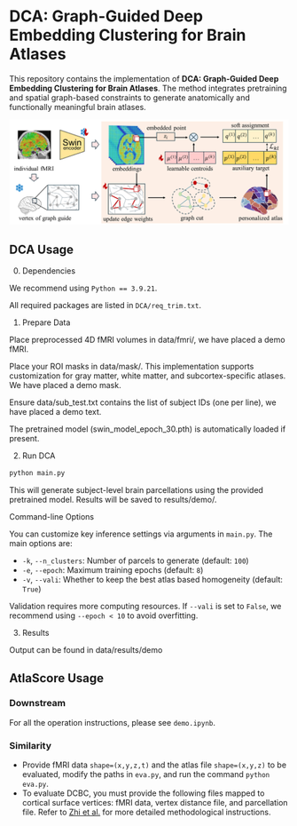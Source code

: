 
# DCA: Graph-Guided Deep Embedding Clustering for Brain Atlases

This repository contains the implementation of **DCA: Graph-Guided Deep Embedding Clustering for Brain Atlases**. The method integrates pretraining and spatial graph-based constraints to generate anatomically and functionally meaningful brain atlases.

![](fig.png)


## DCA Usage

0. Dependencies

We recommend using `Python == 3.9.21`.

All required packages are listed in `DCA/req_trim.txt`. 


1. Prepare Data
   
Place preprocessed 4D fMRI volumes in data/fmri/, we have placed a demo fMRI.

Place your ROI masks in data/mask/. This implementation supports customization for gray matter, white matter, and subcortex-specific atlases. We have placed a demo mask.

Ensure data/sub_test.txt contains the list of subject IDs (one per line), we have placed a demo text.

The pretrained model (swin_model_epoch_30.pth) is automatically loaded if present.


2. Run DCA

```bash
python main.py
```

This will generate subject-level brain parcellations using the provided pretrained model. Results will be saved to results/demo/.

 Command-line Options
 
You can customize key inference settings via arguments in `main.py`. The main options are:

- `-k`, `--n_clusters`: Number of parcels to generate (default: `100`)
- `-e`, `--epoch`: Maximum training epochs (default: `8`)
- `-v`, `--vali`: Whether to keep the best atlas based homogeneity (default: `True`)

 Validation requires more computing resources. If `--vali` is set to `False`, we recommend using `--epoch < 10` to avoid overfitting.


3. Results

Output can be found in data/results/demo

## AtlaScore Usage
### Downstream
For all the operation instructions, please see `demo.ipynb`.

### Similarity
- Provide fMRI data `shape=(x,y,z,t)` and the atlas file `shape=(x,y,z)` to be evaluated, modify the paths in `eva.py`, and run the command `python eva.py`.
- To evaluate DCBC, you must provide the following files mapped to cortical surface vertices: fMRI data, vertex distance file, and parcellation file. Refer to [Zhi et al.](https://github.com/DiedrichsenLab/DCBC) for more detailed methodological instructions.
